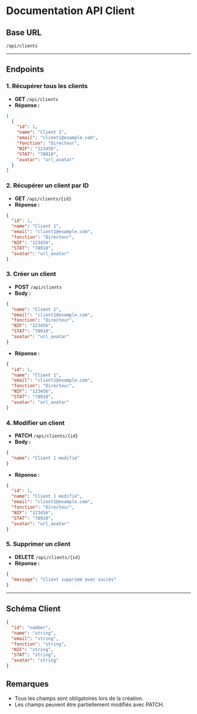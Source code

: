 # Documentation API Client

## Base URL
`/api/clients`

---

## Endpoints

### 1. Récupérer tous les clients
- **GET** `/api/clients`
- **Réponse :**
```json
[
  {
    "id": 1,
    "name": "Client 1",
    "email": "client1@example.com",
    "fonction": "Directeur",
    "NIF": "123456",
    "STAT": "78910",
    "avatar": "url_avatar"
  }
]
```

### 2. Récupérer un client par ID
- **GET** `/api/clients/{id}`
- **Réponse :**
```json
{
  "id": 1,
  "name": "Client 1",
  "email": "client1@example.com",
  "fonction": "Directeur",
  "NIF": "123456",
  "STAT": "78910",
  "avatar": "url_avatar"
}
```

### 3. Créer un client
- **POST** `/api/clients`
- **Body :**
```json
{
  "name": "Client 1",
  "email": "client1@example.com",
  "fonction": "Directeur",
  "NIF": "123456",
  "STAT": "78910",
  "avatar": "url_avatar"
}
```
- **Réponse :**
```json
{
  "id": 1,
  "name": "Client 1",
  "email": "client1@example.com",
  "fonction": "Directeur",
  "NIF": "123456",
  "STAT": "78910",
  "avatar": "url_avatar"
}
```

### 4. Modifier un client
- **PATCH** `/api/clients/{id}`
- **Body :**
```json
{
  "name": "Client 1 modifié"
}
```
- **Réponse :**
```json
{
  "id": 1,
  "name": "Client 1 modifié",
  "email": "client1@example.com",
  "fonction": "Directeur",
  "NIF": "123456",
  "STAT": "78910",
  "avatar": "url_avatar"
}
```

### 5. Supprimer un client
- **DELETE** `/api/clients/{id}`
- **Réponse :**
```json
{
  "message": "Client supprimé avec succès"
}
```

---

## Schéma Client
```json
{
  "id": "number",
  "name": "string",
  "email": "string",
  "fonction": "string",
  "NIF": "string",
  "STAT": "string",
  "avatar": "string"
}
```

## Remarques
- Tous les champs sont obligatoires lors de la création.
- Les champs peuvent être partiellement modifiés avec PATCH.

